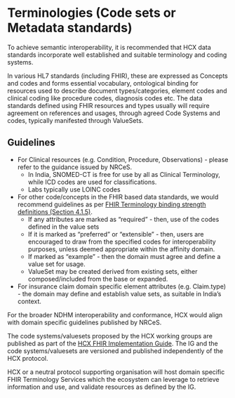 # Terminologies (Code sets or Metadata standards)

To achieve semantic interoperability, it is recommended that HCX data standards incorporate well established and suitable terminology and coding systems.

In various HL7 standards (including FHIR), these are expressed as Concepts and codes and forms essential vocabulary, ontological binding for resources used to describe document types/categories, element codes and clinical coding like procedure codes, diagnosis codes etc. The data standards defined using FHIR resources and types usually will require agreement on references and usages, through agreed Code Systems and codes, typically manifested through ValueSets.

## Guidelines

* For Clinical resources (e.g. Condition, Procedure, Observations) - please refer to the guidance issued by NRCeS.
  * In India, SNOMED-CT is free for use by all as Clinical Terminology, while ICD codes are used for classifications.
  * Labs typically use LOINC codes
* For other code/concepts in the FHIR based data standards, we would recommend guidelines as per [FHIR Terminology binding strength definitions (Section 4.1.5)](https://www.hl7.org/fhir/terminologies.html).
  * If any attributes are marked as “required” - then, use of the codes defined in the value sets
  * If it is marked as “preferred” or “extensible” - then, users are encouraged to draw from the specified codes for interoperability purposes, unless deemed appropriate within the affinity domain.
  * If marked as “example” - then the domain must agree and define a value set for usage.
  * ValueSet may be created derived from existing sets, either composed/included from the base or expanded.
* For insurance claim domain specific element attributes (e.g. Claim.type) - the domain may define and establish value sets, as suitable in India’s context.

For the broader NDHM interoperability and conformance, HCX would align with domain specific guidelines published by NRCeS.

The code systems/valuesets proposed by the HCX working groups are published as part of the [HCX FHIR Implementation Guide](https://ig.hcxprotocol.io/v0.8/valuesets.html). The IG and the code systems/valuesets are versioned and published independently of the HCX protocol.

HCX or a neutral protocol supporting organisation will host domain specific FHIR Terminology Services which the ecosystem can leverage to retrieve information and use, and validate resources as defined by the IG.
